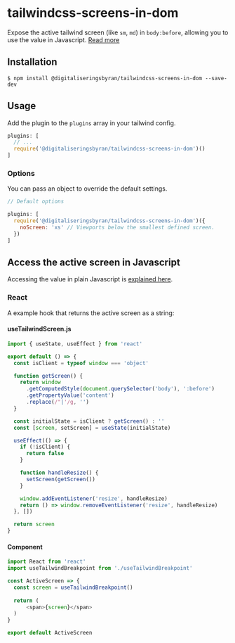 # tailwindcss-screens-in-dom

Expose the active tailwind screen (like `sm`, `md`) in `body:before`, allowing you to use the value in Javascript. [Read more](https://github.com/AllThingsSmitty/css-breakpoints-in-js)

## Installation

```
$ npm install @digitaliseringsbyran/tailwindcss-screens-in-dom --save-dev
```

## Usage
Add the plugin to the `plugins` array in your tailwind config.

```js
plugins: [
  // ...
  require('@digitaliseringsbyran/tailwindcss-screens-in-dom')()
]
```

### Options
You can pass an object to override the default settings.

```js
// Default options

plugins: [
  require('@digitaliseringsbyran/tailwindcss-screens-in-dom')({
    noScreen: 'xs' // Viewports below the smallest defined screen.
  })
]
```

## Access the active screen in Javascript
Accessing the value in plain Javascript is [explained here](https://github.com/AllThingsSmitty/css-breakpoints-in-js#importing-the-breakpoints-into-javascript).

### React
A example hook that returns the active screen as a string:

#### useTailwindScreen.js
```js
import { useState, useEffect } from 'react'

export default () => {
  const isClient = typeof window === 'object'

  function getScreen() {
    return window
      .getComputedStyle(document.querySelector('body'), ':before')
      .getPropertyValue('content')
      .replace(/"|'/g, '')
  }

  const initialState = isClient ? getScreen() : ''
  const [screen, setScreen] = useState(initialState)

  useEffect(() => {
    if (!isClient) {
      return false
    }

    function handleResize() {
      setScreen(getScreen())
    }

    window.addEventListener('resize', handleResize)
    return () => window.removeEventListener('resize', handleResize)
  }, [])

  return screen
}
````

#### Component
```js
import React from 'react'
import useTailwindBreakpoint from './useTailwindBreakpoint'

const ActiveScreen => {
  const screen = useTailwindBreakpoint()
  
  return (
      <span>{screen}</span>
  )
}

export default ActiveScreen
```
